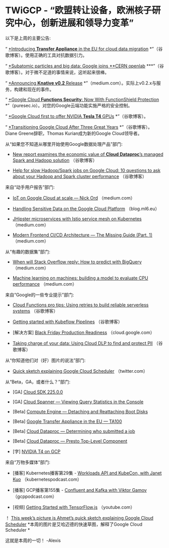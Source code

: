 
# TWiGCP - “欧盟转让设备，欧洲核子研究中心，创新进展和领导力变革”

以下是上周的主要公告:

“ [*Introducing **Transfer Appliance** in the EU for cloud data migration](http://goo.gl/ThjC6P) *”（谷歌博客）。使用正确的工具对抗数据引力。

“ [*Subatomic particles and big data: Google joins **CERN openlab](http://goo.gl/Fg9aTX) ***”（谷歌博客）。对于微不足道的事情来说，这听起来很棒。

“ [*Announcing **Knative v0.2** Release](http://goo.gl/gMZgBL) *”（medium.com）。实际上v0.2.x与服务，构建和现在的事件。

“ [*Google Cloud **Functions Security**: Now With FunctionShield Protection](http://goo.gl/gkR5Zy) *”（puresec.io）。对您的Google云端功能实施严格的安全控制。

“ [*Google Cloud first to offer NVIDIA **Tesla T4** GPUs](http://goo.gl/k9xJGf) *”（谷歌博客）。

“ [*Transitioning Google Cloud After Three Great Years](http://goo.gl/S1sBPq) *”（谷歌博客）。 Diane Greene辞职，Thomas Kurian成为新的Google Cloud领导者。

从“如果您不知道从哪里开始使用Google数据处理产品”部门:

* [New report examines the economic value of **Cloud Dataproc**’s managed Spark and Hadoop solution](http://goo.gl/TxANG8) （谷歌博客）

* [Help for slow Hadoop/Spark jobs on Google Cloud: 10 questions to ask about your Hadoop and Spark cluster performance](http://goo.gl/J4ukxh) （谷歌博客）

来自“动手用户报告”部门:

* [IoT on Google Cloud at scale — Nick Ord](http://goo.gl/vHLjEi) （medium.com）

* [Handling Sensitive Data on the Google Cloud Platform](http://goo.gl/dYJAFG) （blog.ml6.eu）

* [JHipster microservices with Istio service mesh on Kubernetes](http://goo.gl/h4Fvcs) （medium.com）

* [Modern Frontend CI/CD Architecture — The Missing Guide (Part. 1)](http://goo.gl/jPEHmb) （medium.com）

从“有趣的数据集”部门:

* [When will Stack Overflow reply: How to predict with BigQuery](http://goo.gl/UPuD8p) （medium.com）

* [Machine learning on machines: building a model to evaluate CPU performance](http://goo.gl/VXKZTY) （medium.com）

来自“Google的一些专业提示”部门:

* [Cloud Functions pro tips: Using retries to build reliable serverless systems](http://goo.gl/W3abfJ) （谷歌博客）

* [Getting started with Kubeflow Pipelines](http://goo.gl/xcWmHp) （谷歌博客）

* [解决方案] [Black Friday Production Readiness](http://goo.gl/W54h9n) （cloud.google.com）

* [Taking charge of your data: Using Cloud DLP to find and protect PII](http://goo.gl/1HWbXo) （谷歌博客）

从“你知道他们对（好）图片的说法”部门:

* [Quick sketch explaining Google Cloud Scheduler](http://goo.gl/Y7fzDb) （twitter.com）

从“Beta，GA，或者什么？”部门:

* [GA] [Cloud SDK 225.0.0](http://goo.gl/QMtpTC)

* [GA] [Cloud Spanner — Viewing Query Statistics in the Console](http://goo.gl/E6J49L)

* [Beta] [Compute Engine — Detaching and Reattaching Boot Disks](http://goo.gl/jxCeWo)

* [Beta] [Google Transfer Appliance in the EU — TA100](http://goo.gl/WRQNp9)

* [Beta] [Cloud Dataproc — Determining who submitted a job](http://goo.gl/94Aqqp)

* [Beta] [Cloud Dataproc — Presto Top-Level Component](http://goo.gl/a6frL5)

* [字] [NVIDIA T4 on GCP](http://goo.gl/6gzery)

来自“万物多媒体”部门:

* [播客] Kubernetes播客第29集 - [Workloads API and KubeCon, with Janet Kuo](http://goo.gl/ZWvCNF) （kubernetespodcast.com）

* [播客] GCP播客第155集 - [Confluent and Kafka with Viktor Gamov](http://goo.gl/vo8Ndp) （gcppodcast.com）

* [视频] [Getting Started with TensorFlow.js](http://goo.gl/2UHMas) （youtube.com）

！ [This week’s picture is Ahmet’s quick sketch explaining Google Cloud Scheduler](https://cdn-images-1.medium.com/max/3200/0*vARxBNRWuN8CONqJ) *本周的图片是艾哈迈德的快速草图，解释了Google Cloud Scheduler *

这就是本周的一切！ -Alexis
